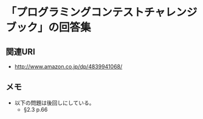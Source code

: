 # 「プログラミングコンテストチャレンジブック」の回答集

## 関連URI

* http://www.amazon.co.jp/dp/4839941068/

## メモ

* 以下の問題は後回しにしている。
	* §2.3 p.66
